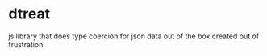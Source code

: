 # dtreat
js library that does type coercion for json data out of the box created out of frustration

